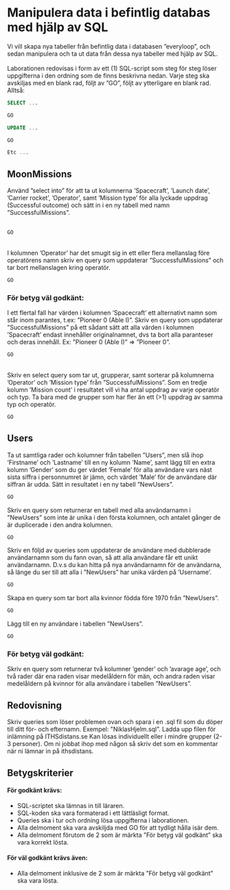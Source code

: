 # Manipulera data i befintlig databas med hjälp av SQL
Vi vill skapa nya tabeller från befintlig data i databasen ”everyloop”, och sedan
manipulera och ta ut data från dessa nya tabeller med hjälp av SQL.<br>
<br>
Laborationen redovisas i form av ett (1) SQL-script som steg för steg löser
uppgifterna i den ordning som de finns beskrivna nedan. Varje steg ska avskiljas
med en blank rad, följt av ”GO”, följt av ytterligare en blank rad. Alltså:
<br>
```sql
SELECT ...

GO

UPDATE ...

GO

Etc ...
```

## MoonMissions

Använd ”select into” för att ta ut kolumnerna ’Spacecraft’, ’Launch date’,
’Carrier rocket’, ’Operator’, samt ’Mission type’ för alla lyckade uppdrag
(Successful outcome) och sätt in i en ny tabell med namn ”SuccessfulMissions”.</br>
</br>
```sql
GO
```
</br>
I kolumnen ’Operator’ har det smugit sig in ett eller flera mellanslag före
operatörens namn skriv en query som uppdaterar ”SuccessfulMissions” och tar
bort mellanslagen kring operatör.</br>

```sql
GO
```

### För betyg väl godkänt:

I ett flertal fall har värden i kolumnen ’Spacecraft’ ett alternativt namn som står
inom parantes, t.ex: ”Pioneer 0 (Able I)”. Skriv en query som uppdaterar
”SuccessfulMissions” på ett sådant sätt att alla värden i kolumnen ’Spacecraft’
endast innehåller originalnamnet, dvs ta bort alla paranteser och deras
innehåll. Ex: ”Pioneer 0 (Able I)” => ”Pioneer 0”.</br>
```sql
GO
```
</br>
Skriv en select query som tar ut, grupperar, samt sorterar på kolumnerna
’Operator’ och ’Mission type’ från ”SuccessfulMissions”. Som en tredje kolumn
’Mission count’ i resultatet vill vi ha antal uppdrag av varje operatör och typ. Ta
bara med de grupper som har fler än ett (>1) uppdrag av samma typ och
operatör.

```sql
GO
```

## Users

Ta ut samtliga rader och kolumner från tabellen ”Users”, men slå ihop
’Firstname’ och ’Lastname’ till en ny kolumn ’Name’, samt lägg till en extra
kolumn ’Gender’ som du ger värdet ’Female’ för alla användare vars näst sista
siffra i personnumret är jämn, och värdet ’Male’ för de användare där siffran är
udda. Sätt in resultatet i en ny tabell ”NewUsers”.</br>
```sql
GO
```

Skriv en query som returnerar en tabell med alla användarnamn i ”NewUsers”
som inte är unika i den första kolumnen, och antalet gånger de är duplicerade i
den andra kolumnen.</br>
```sql
GO
```
Skriv en följd av queries som uppdaterar de användare med dubblerade
användarnamn som du fann ovan, så att alla användare får ett unikt
användarnamn. D.v.s du kan hitta på nya användarnamn för de användarna, så
länge du ser till att alla i ”NewUsers” har unika värden på ’Username’.</br>
```sql
GO
```
Skapa en query som tar bort alla kvinnor födda före 1970 från ”NewUsers”.</br>
```sql
GO
```
Lägg till en ny användare i tabellen ”NewUsers”.</br>
```sql
GO
```

### För betyg väl godkänt:

Skriv en query som returnerar två kolumner ’gender’ och ’avarage age’, och två
rader där ena raden visar medelåldern för män, och andra raden visar
medelåldern på kvinnor för alla användare i tabellen ”NewUsers”. </br>
## Redovisning
Skriv queries som löser problemen ovan och spara i en .sql fil som du döper till
ditt för- och efternamn. Exempel: "NiklasHjelm.sql”.
Ladda upp filen för inlämning på ITHSdistans.se
Kan lösas individuellt eller i mindre grupper (2-3 personer). Om ni jobbat ihop
med någon så skriv det som en kommentar när ni lämnar in på ithsdistans.

## Betygskriterier
#### För godkänt krävs:
* SQL-scriptet ska lämnas in till läraren.
* SQL-koden ska vara formaterad i ett lättläsligt format.
* Queries ska i tur och ordning lösa uppgifterna i laborationen.
* Alla delmoment ska vara avskiljda med GO för att tydligt hålla isär dem.
* Alla delmoment förutom de 2 som är märkta ”För betyg väl godkänt” ska
vara korrekt lösta.
#### För väl godkänt krävs även:
* Alla delmoment inklusive de 2 som är märkta ”För betyg väl godkänt” ska
vara lösta. 